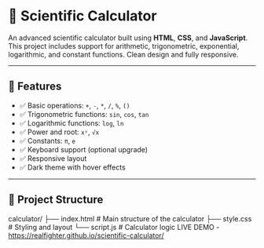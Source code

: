 # 🔢 Scientific Calculator

An advanced scientific calculator built using **HTML**, **CSS**, and **JavaScript**.  
This project includes support for arithmetic, trigonometric, exponential, logarithmic, and constant functions. Clean design and fully responsive.

---

## 🧮 Features

- ✅ Basic operations: `+`, `-`, `*`, `/`, `%`, `()`
- ✅ Trigonometric functions: `sin`, `cos`, `tan`
- ✅ Logarithmic functions: `log`, `ln`
- ✅ Power and root: `xʸ`, `√x`
- ✅ Constants: `π`, `e`
- ✅ Keyboard support (optional upgrade)
- ✅ Responsive layout
- ✅ Dark theme with hover effects

---

## 📁 Project Structure

calculator/
├── index.html # Main structure of the calculator
├── style.css # Styling and layout
└── script.js # Calculator logic 
LIVE DEMO - https://realfighter.github.io/scientific-calculator/



